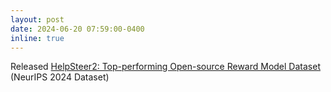 ```yaml
---
layout: post
date: 2024-06-20 07:59:00-0400
inline: true
---
```


Released [HelpSteer2: Top-performing Open-source Reward Model Dataset](https://papers.nips.cc/paper_files/paper/2024/hash/02fd91a387a6a5a5751e81b58a75af90-Abstract-Datasets_and_Benchmarks_Track.html) (NeurIPS 2024 Dataset)
